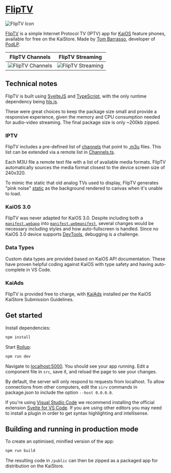 # [FlipTV](https://kaios.app/apps/kamXx7F81YPzDogu5jEP)

![FlipTV Icon](https://storage.kaiostech.com/v3.0/files/app/w/ibG_RreK5oEpvOETmz-ASQ_yOrkaxB-xmnrcCG/ICON_IMAGE.png "FlipTV Icon")

[FlipTV](https://kaios.app/apps/kamXx7F81YPzDogu5jEP) is a simple Internet Protocol TV (IPTV) app for [KaiOS](https://www.kaiostech.com/) feature phones, available for free on the KaiStore. Made by [Tom Barrasso](https://barrasso.me), developer of [PodLP](https://podlp.com/).

FlipTV Channels             |  FlipTV Streaming
:-------------------------:|:-------------------------:
![FlipTV Channels](https://storage.kaiostech.com/v3.0/files/app/p/rk6mXDUardexwANndnfYAxQJ0tLJoQiNBfHlFx/SCREENSHOT_IMAGE.png "FlipTV Channels")  |  ![FlipTV Streaming](https://storage.kaiostech.com/v3.0/files/app/n/BvyLAOhzz1fX93a7gPKrPdIucgh3PHxb8TfwZw/SCREENSHOT_IMAGE.png "FlipTV Streaming")

## Technical notes

FlipTV is built using [SvelteJS](https://svelte.dev/) and [TypeScript](https://www.typescriptlang.org/), with the only runtime dependency being [hls.js](https://github.com/video-dev/hls.js).

These were great choices to keep the package size small and provide a responsive experience, given the memory and CPU consumption needed for audio-video streaming. The final package size is only ~200kb zipped.

### IPTV

FlipTV includes a pre-defined list of [channels](./src/initial_channels.json) that point to [.m3u](https://en.wikipedia.org/wiki/M3U) files. This list can be extended via a remote list in [Channels.ts](./src/data/Channels.ts).

Each M3U file a remote text file with a list of available media formats. FlipTV automatically sources the media format closest to the device screen size of 240x320.

To mimic the static that old analog TVs used to display, FlipTV generates "pink noise" [static](./src/components/Static.svelte) as the background rendered to canvas when it's unable to load.

### KaiOS 3.0

FlipTV was never adapted for KaiOS 3.0. Despite including both a [`manifest.webapp`](./public/manifest.webapp) into [`manifest.webmanifest`](./public/manifest.webmanifest), several changes would be necessary including styles and how auto-fullscreen is handled. Since no KaiOS 3.0 device supports [DevTools](https://kaios.dev/2024/01/whats-missing-from-kaios-development/#kaios-30-developer-mode), debugging is a challenge.

### Data Types

Custom data types are provided based on KaiOS API documentation. These have proven helpful coding against KaiOS with type safety and having auto-complete in VS Code.

### KaiAds

FlipTV is provided free to charge, with [KaiAds](https://kaiads.com/) installed per the KaiOS KaiStore Submission Guidelines.

## Get started

Install dependencies:

```bash
npm install
```

Start [Rollup](https://rollupjs.org):

```bash
npm run dev
```

Navigate to [localhost:5000](http://localhost:5000). You should see your app running. Edit a component file in `src`, save it, and reload the page to see your changes.

By default, the server will only respond to requests from localhost. To allow connections from other computers, edit the `sirv` commands in package.json to include the option `--host 0.0.0.0`.

If you're using [Visual Studio Code](https://code.visualstudio.com/) we recommend installing the official extension [Svelte for VS Code](https://marketplace.visualstudio.com/items?itemName=svelte.svelte-vscode). If you are using other editors you may need to install a plugin in order to get syntax highlighting and intellisense.

## Building and running in production mode

To create an optimised, minified version of the app:

```bash
npm run build
```

The resulting code in `/public` can then be zipped as a packaged app for distribution on the KaiStore.
